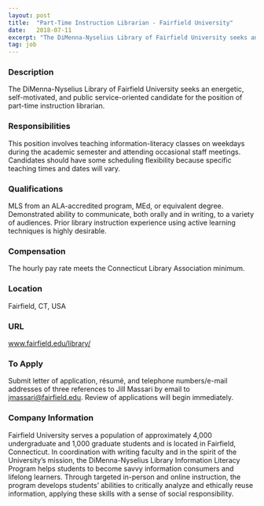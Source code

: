 ```yaml
---
layout: post
title:  "Part-Time Instruction Librarian - Fairfield University"
date:   2018-07-11
excerpt: "The DiMenna-Nyselius Library of Fairfield University seeks an energetic, self-motivated, and public service-oriented candidate for the position of part-time instruction librarian. "
tag: job
---
```


### Description   

The DiMenna-Nyselius Library of Fairfield University seeks an energetic, self-motivated, and public service-oriented candidate for the position of part-time instruction librarian. 


### Responsibilities   

This position involves teaching information-literacy classes on weekdays during the academic semester and attending occasional staff meetings. Candidates should have some scheduling flexibility because specific teaching times and dates will vary.


### Qualifications   

MLS from an ALA-accredited program, MEd, or equivalent degree. Demonstrated ability to communicate, both orally and in writing, to a variety of audiences. Prior library instruction experience using active learning techniques is highly desirable.


### Compensation   

The hourly pay rate meets the Connecticut Library Association minimum.


### Location   

Fairfield, CT, USA


### URL   

www.fairfield.edu/library/

### To Apply   

Submit letter of application, résumé, and telephone numbers/e-mail addresses of three references to Jill Massari by email to jmassari@fairfield.edu. Review of applications will begin immediately.


### Company Information   

Fairfield University serves a population of approximately 4,000 undergraduate and 1,000 graduate students and is located in Fairfield, Connecticut. In coordination with writing faculty and in the spirit of the University’s mission, the DiMenna-Nyselius Library Information Literacy Program helps students to become savvy information consumers and lifelong learners. Through targeted in-person and online instruction, the program develops students’ abilities to critically analyze and ethically reuse information, applying these skills with a sense of social responsibility.



